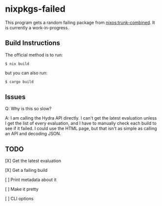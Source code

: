 # nixpkgs-failed

This program gets a random failing package from [nixos:trunk-combined](https://hydra.nixos.org/jobset/nixos/trunk-combined/evals).
It is currently a work-in-progress.

## Build Instructions

The official method is to run:
```console
$ nix build
```
but you can also run:
```bash
$ cargo build
```

## Issues

Q: Why is this so slow?

A: I am calling the Hydra API directly.
I can't get the latest evaluation unless I get the list of every evaluation, and I have to manually check each build to see if it failed.
I could use the HTML page, but that isn't as simple as calling an API and decoding JSON.


## TODO

[X] Get the latest evaluation

[X] Get a failing build

[ ] Print metadata about it

[ ] Make it pretty

[ ] CLI options
